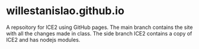 # willestanislao.github.io

 A repsoitory for ICE2 using GitHub pages.
 The main branch contains the site with all the changes made in class.
 The side branch ICE2 contains a copy of ICE2 and has nodejs modules.
 
